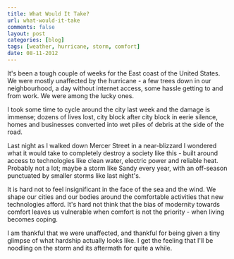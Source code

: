 ```yaml
---
title: What Would It Take?
url: what-would-it-take
comments: false
layout: post
categories: [blog]
tags: [weather, hurricane, storm, comfort]
date: 08-11-2012
---
```

It's been a tough couple of weeks for the East coast of the United States. We were mostly unaffected by the hurricane - a few trees down in our neighbourhood, a day without internet access, some hassle getting to and from work. We were among the lucky ones. 

I took some time to cycle around the city last week and the damage is immense; dozens of lives lost, city block after city block in eerie silence, homes and businesses converted into wet piles of debris at the side of the road. 

Last night as I walked down Mercer Street in a near-blizzard I wondered what it would take to completely destroy a society like this - built around access to technologies like clean water, electric power and reliable heat. Probably not a lot; maybe a storm like Sandy every year, with an off-season punctuated by smaller storms like last night's. 

It is hard not to feel insignificant in the face of the sea and the wind. We shape our cities and our bodies around the comfortable activities that new technologies afford. It's hard not think that the bias of modernity towards comfort leaves us vulnerable when comfort is not the priority - when living becomes coping. 

I am thankful that we were unaffected, and thankful for being given a tiny glimpse of what hardship actually looks like. I get the feeling that I'll be noodling on the storm and its aftermath for quite a while. 
